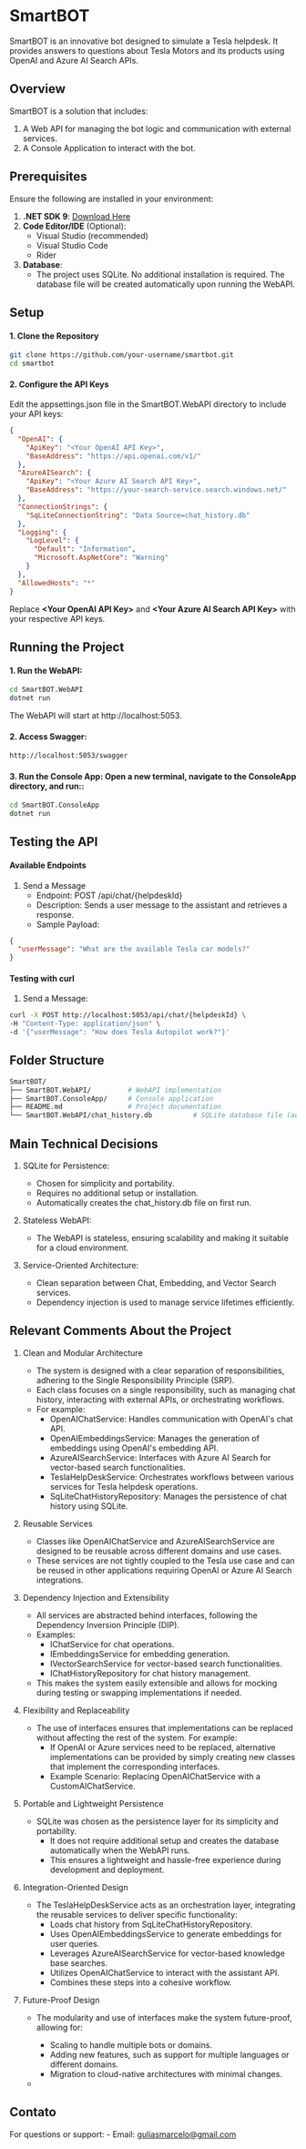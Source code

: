 ﻿# SmartBOT 

SmartBOT is an innovative bot designed to simulate a Tesla helpdesk. It provides answers to questions about Tesla Motors and its products using OpenAI and Azure AI Search APIs.


## Overview

SmartBOT is a solution that includes:
1. A Web API for managing the bot logic and communication with external services.
2. A Console Application to interact with the bot.
    


## Prerequisites

Ensure the following are installed in your environment:

1. **.NET SDK 9**: [Download Here](https://dotnet.microsoft.com/download/dotnet/9.0)
2. **Code Editor/IDE** (Optional):
   - Visual Studio (recommended)
   - Visual Studio Code
   - Rider
3. **Database**:
   - The project uses SQLite. No additional installation is required. The database file will be created automatically upon running the WebAPI.



## Setup

#### 1. Clone the Repository
```bash
git clone https://github.com/your-username/smartbot.git
cd smartbot
```

#### 2. Configure the API Keys
Edit the appsettings.json file in the SmartBOT.WebAPI directory to include your API keys:

```json
{
  "OpenAI": {
    "ApiKey": "<Your OpenAI API Key>",
    "BaseAddress": "https://api.openai.com/v1/"
  },
  "AzureAISearch": {
    "ApiKey": "<Your Azure AI Search API Key>",
    "BaseAddress": "https://your-search-service.search.windows.net/"
  },
  "ConnectionStrings": {
    "SqLiteConnectionString": "Data Source=chat_history.db"
  },
  "Logging": {
    "LogLevel": {
      "Default": "Information",
      "Microsoft.AspNetCore": "Warning"
    }
  },
  "AllowedHosts": "*"
}
```
Replace **\<Your OpenAI API Key\>** and **\<Your Azure AI Search API Key\>** with your respective API keys.



## Running the Project

#### 1. Run the WebAPI:
```bash
cd SmartBOT.WebAPI
dotnet run
```
The WebAPI will start at http://localhost:5053.


#### 2. Access Swagger:
```bash
http://localhost:5053/swagger

```


#### 3. Run the Console App: Open a new terminal, navigate to the ConsoleApp directory, and run::
```bash
cd SmartBOT.ConsoleApp
dotnet run

```



  
## Testing the API

#### Available Endpoints
1. Send a Message
    - Endpoint: POST /api/chat/{helpdeskId}
    - Description: Sends a user message to the assistant and retrieves a response.
    - Sample Payload:
```json
{
  "userMessage": "What are the available Tesla car models?"
}
```


#### Testing with curl
1. Send a Message:

```bash
curl -X POST http://localhost:5053/api/chat/{helpdeskId} \
-H "Content-Type: application/json" \
-d '{"userMessage": "How does Tesla Autopilot work?"}'
```


## Folder Structure
```bash
SmartBOT/
├── SmartBOT.WebAPI/         # WebAPI implementation
├── SmartBOT.ConsoleApp/     # Console application
├── README.md                # Project documentation
└── SmartBOT.WebAPI/chat_history.db          # SQLite database file (auto-created)
```


## Main Technical Decisions
1. SQLite for Persistence:
    - Chosen for simplicity and portability.
    - Requires no additional setup or installation.
    - Automatically creates the chat_history.db file on first run.

      
2. Stateless WebAPI:
    - The WebAPI is stateless, ensuring scalability and making it suitable for a cloud environment.


3. Service-Oriented Architecture:
    - Clean separation between Chat, Embedding, and Vector Search services.
    - Dependency injection is used to manage service lifetimes efficiently.


## Relevant Comments About the Project
1. Clean and Modular Architecture
    - The system is designed with a clear separation of responsibilities, adhering to the Single Responsibility Principle (SRP).
    - Each class focuses on a single responsibility, such as managing chat history, interacting with external APIs, or orchestrating workflows.
    - For example:
        - OpenAIChatService: Handles communication with OpenAI's chat API.
        - OpenAIEmbeddingsService: Manages the generation of embeddings using OpenAI's embedding API.
        - AzureAISearchService: Interfaces with Azure AI Search for vector-based search functionalities.
        - TeslaHelpDeskService: Orchestrates workflows between various services for Tesla helpdesk operations.
        - SqLiteChatHistoryRepository: Manages the persistence of chat history using SQLite.



2. Reusable Services
    - Classes like OpenAIChatService and AzureAISearchService are designed to be reusable across different domains and use cases.
    - These services are not tightly coupled to the Tesla use case and can be reused in other applications requiring OpenAI or Azure AI Search integrations.
    
3. Dependency Injection and Extensibility
    - All services are abstracted behind interfaces, following the Dependency Inversion Principle (DIP).
    - Examples:
        - IChatService for chat operations.
        - IEmbeddingsService for embedding generation.
        - IVectorSearchService for vector-based search functionalities.
        - IChatHistoryRepository for chat history management.
    - This makes the system easily extensible and allows for mocking during testing or swapping implementations if needed.


4. Flexibility and Replaceability
    - The use of interfaces ensures that implementations can be replaced without affecting the rest of the system. For example:
        - If OpenAI or Azure services need to be replaced, alternative implementations can be provided by simply creating new classes that implement the corresponding interfaces.
        - Example Scenario: Replacing OpenAIChatService with a CustomAIChatService.

            
5. Portable and Lightweight Persistence
    - SQLite was chosen as the persistence layer for its simplicity and portability.
        - It does not require additional setup and creates the database automatically when the WebAPI runs.
        - This ensures a lightweight and hassle-free experience during development and deployment.

6. Integration-Oriented Design
    - The TeslaHelpDeskService acts as an orchestration layer, integrating the reusable services to deliver specific functionality:
        - Loads chat history from SqLiteChatHistoryRepository.
        - Uses OpenAIEmbeddingsService to generate embeddings for user queries.
        - Leverages AzureAISearchService for vector-based knowledge base searches.
        - Utilizes OpenAIChatService to interact with the assistant API.
        - Combines these steps into a cohesive workflow.

  
8. Future-Proof Design
    - The modularity and use of interfaces make the system future-proof, allowing for:
        - Scaling to handle multiple bots or domains.
        - Adding new features, such as support for multiple languages or different domains.
        - Migration to cloud-native architectures with minimal changes.


    - 
## Contato
For questions or support:
    - Email: guliasmarcelo@gmail.com
    


















